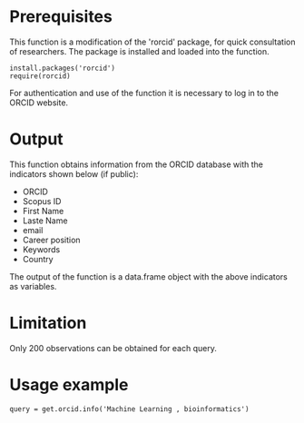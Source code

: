 # Prerequisites

This function is a modification of the 'rorcid' package, for quick consultation of researchers. The package is installed and loaded into the function.

```{r}
install.packages('rorcid')
require(rorcid)
```

For authentication and use of the function it is necessary to log in to the ORCID website.

# Output

This function obtains information from the ORCID database with the indicators shown below (if public):

* ORCID
* Scopus ID
* First Name
* Laste Name
* email
* Career position
* Keywords
* Country

The output of the function is a data.frame object with the above indicators as variables.


# Limitation

Only 200 observations can be obtained for each query.

# Usage example

```{r}
query = get.orcid.info('Machine Learning , bioinformatics')
```